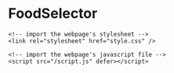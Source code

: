 # FoodSelector
<!DOCTYPE html>
<html lang="en">
  <head>
    <title>Shang Jiang | Code 2 Portfolio</title>
    <meta charset="utf-8" />
    <meta http-equiv="X-UA-Compatible" content="IE=edge" />
    <meta name="viewport" content="width=device-width, initial-scale=1" />

    <!-- import the webpage's stylesheet -->
    <link rel="stylesheet" href="style.css" />

    <!-- import the webpage's javascript file -->
    <script src="/script.js" defer></script>
  </head>

  <body>
    <style>
      #www {
        position: static !important;
      }

      img {
        float: none !important;
      }
    </style>
    <!-- navigation menu -->
    <div class="nav">
      <h1>Shang Jiang</h1>
      <ul>
        <li>Home <a href="index.html">#0</a></li>
        <li>Project <a href="p2.html">#2</a></li>
        <li>Project <a href="p3.html">#3</a></li>
        <li>Project <a href="p4.html">#4</a></li>
        <li>Project <a href="p5.html">#5</a></li>
      </ul>
    </div>

    <!-- main content -->
    <div class="content">
      <!-- 1. give your project  a titile -->

      <h1>Project #4 Digital Divination</h1>

      <!-- 3. write a short description to describe what the work is about -->

      <div>
        <h1>Introduction</h1>
        <p>
          Deciding what to eat should not be difficult in principle. However,
          there are so many delicious dishes to be found all over the world. We
          can readily locate many of our favorite recipes, ranging from Japanese
          sushi to Brazilian barbeque to Italian pizza to Chinese cuisines. As a
          nutshell, the most perplexing aspect of each day is determining what
          to eat in the morning, lunch, and evening. He commits "choice dilemma"
          in an instant because one wants to eat a bit and the other wants to
          try it. Therefore, I decide to create an online game based on the idea
          of divination. The design's original goal was to serve as a guide for
          individuals who are always having difficulty picking what to eat. I
          utilize a sophisticated type of divination to determine what others
          will eat for breakfast, lunch, and supper. This divination adds a
          feeling of mystery to food selection, giving people the opportunity to
          pursue life experience and subjective well-being.
        </p>
      </div>

      <!-- 2. embed your p5 sketch -->

      <div class="fullwidth">
        <!-- below width and height refers to the dimensions of your sketch-->

        <div>
          <a href="https://github.com/jians123/FoodSelector.git"
            >Link to Github Code</a
          >
        </div>
        <div>
          <a href="https://jians123.github.io/FoodSelector/"
            >Link to live site</a
          >
        </div>
      </div>

      <div>
        <h1>Working Progress</h1>
        <p>
          Users should initially pick from the alternatives of breakfast, lunch,
          and supper on the first page, according to the design of the web
          interface. They will notice various menus on the interface on the
          following page. The interface is more caring and inclusive, and it
          distinguishes between vegetarian and non-vegetarian options. All the
          illustrations displayed in the interface are drawn by myself. And
          there are some photographs of various cuisines on the menu that I
          chose particularly for this game. The user should then press the
          "start" button, which will cause the system to randomly pause on one
          of the food images, giving consumers some hints about what they should
          eat. I'm hoping that by presenting users with a random selection of
          foods, mini games can provide amazing adventures for those who don't
          know what to eat or are having trouble deciding.
        </p>

        <img
          src="https://cdn.glitch.global/515759f7-7c2f-4e96-b05d-f4785791afd3/%E5%BE%AE%E4%BF%A1%E5%9B%BE%E7%89%87_20220421122734.jpg?v=1650558479446"
        />
        <img
          src="https://cdn.glitch.global/515759f7-7c2f-4e96-b05d-f4785791afd3/%E5%BE%AE%E4%BF%A1%E5%9B%BE%E7%89%87_20220421122745.jpg?v=1650558524890"
        />
      </div>

      <div>
        <h1>Reflection</h1>
        <p>
          The thought of merging food selection and divination not only
          represents the delicious choice burden presented to customers by
          today's rich and diverse food categories, but it also reflects the
          unpredictability and mystery of divination, which simply solves the
          convoluted practical value in everyday life. Emotional fulfillment is
          stronger than what you actually consume; entertainment pleasure trumps
          option suggestion. This divination experience that is near to daily
          life will be naturally and pleasantly embraced, while also broadening
          its application range. Therefore, it means that no matter how
          insightful the proposed design is, it has to have certain application
          value or it will be rejected by the market.
        </p>
      </div>

      <div class="fullwidth"></div>

      <!-- 4. reflection -->

      <!-- 5. reflection -->
      <div></div>
    </div>
  </body>
</html>
